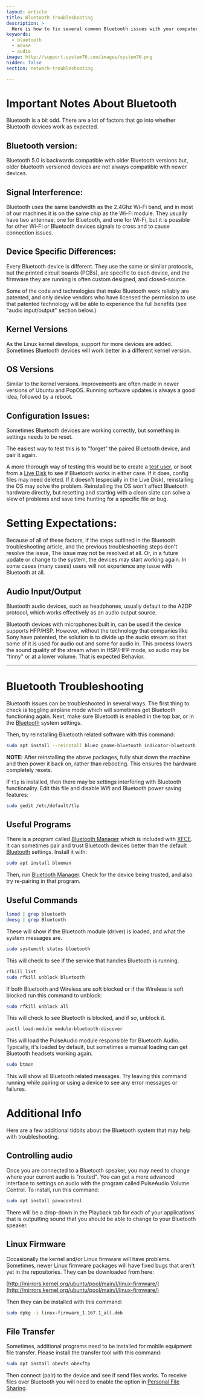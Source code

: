 ```yaml
---
layout: article
title: Bluetooth Troubleshooting
description: >
  Here is how to fix several common Bluetooth issues with your computer.
keywords:
  - bluetooth
  - mouse
  - audio
image: http://support.system76.com/images/system76.png
hidden: false
section: network-troubleshooting

---
```


# Important Notes About Bluetooth

Bluetooth is a bit odd. 
There are a lot of factors that go into whether Bluetooth devices work as expected.


## Bluetooth version:

Bluetooth 5.0 is backwards compatible with older Bluetooth versions but, older bluetooth versioned devices are not always compatible with newer devices.


## Signal Interference:

Bluetooth uses the same bandwidth as the 2.4Ghz Wi-Fi band, and in most of our machines it is on the same chip as the Wi-Fi module. They usually have two antennae, one for Bluetooth, and one for Wi-Fi, but it is possible for other Wi-Fi or Bluetooth devices signals to cross and to cause connection issues.


## Device Specific Differences:

Every Bluetooth device is different. They use the same or similar protocols, but the printed circuit boards (PCBs), are specific to each device, and the firmware they are running is often custom designed, and closed-source.

Some of the code and technologies that make Bluetooth work reliably are patented, and only device vendors who have licensed the permission to use that patented technology will be able to experience the full benefits (see "audio input/output" section below.)


## Kernel Versions

As the Linux kernel develops, support for more devices are added. Sometimes Bluetooth devices will work better in a different kernel version.


## OS Versions

Similar to the kernel versions. Improvements are often made in newer versions of Ubuntu and PopOS. Running software updates is always a good idea, followed by a reboot.

<!--## Bluez Versions-->

## Configuration Issues:

Sometimes Bluetooth devices are working correctly, but something in settings needs to be reset.

The easiest way to test this is to "forget" the paired Bluetooth device, and pair it again.

A more thorough way of testing this would be to create a [test user](https://support.system76.com/articles/other-accounts/), or boot from a [Live Disk](https://support.system76.com/articles/live-disk/) to see if Bluetooth works in either case. 
If it does, config files may need deleted. If it doesn't (especially in the Live Disk), reinstalling the OS may solve the problem. 
Reinstalling the OS won't affect Bluetooth hardware directly, but resetting and starting with a clean slate can solve a slew of problems and save time hunting for a specific file or bug.


# Setting Expectations:

Because of all of these factors, if the steps outlined in the Bluetooth troubleshooting article, and the previous troubleshooting steps don't resolve the issue, The issue may not be resolved at all. 
Or, in a future update or change to the system, the devices may start working again. In some cases (many cases) users will not experience any issue with Bluetooth at all.

## Audio Input/Output

Bluetooth audio devices, such as headphones, usually default to the A2DP protocol, which works effectively as an audio output source.

Bluetooth devices with microphones built in, can be used if the device supports HFP/HSP. However, without the technology that companies like Sony have patented, the solution is to divide up the audio stream so that some of it is used for audio out and some for audio in. 
This process lowers the sound quality of the stream when in HSP/HFP mode, so audio may be "tinny" or at a lower volume. That is expected Behavior.

---

# Bluetooth Troubleshooting 


Bluetooth issues can be troubleshooted in several ways.  The first thing to check is toggling airplane mode which will sometimes get Bluetooth functioning again.  Next, make sure Bluetooth is enabled in the top bar, or in the <u>Bluetooth</u> system settings.

Then, try reinstalling Bluetooth related software with this command:

```bash
sudo apt install --reinstall bluez gnome-bluetooth indicator-bluetooth pulseaudio-module-bluetooth
```

**NOTE:** After reinstalling the above packages, fully shut down the machine and then power it back on, rather than rebooting. This ensures the hardware completely resets.

If `tlp` is installed, then there may be settings interfering with Bluetooth functionality.  Edit this file and disable Wifi and Bluetooth power saving features:

```bash
sudo gedit /etc/default/tlp
```

## Useful Programs

There is a program called <u>Bluetooth Manager</u> which is included with <u>XFCE</u>. It can sometimes pair and trust Bluetooth devices better than the default <u>Bluetooth</u> settings. Install it with:

```bash
sudo apt install blueman
```

Then, run <u>Bluetooth Manager</u>. Check for the device being trusted, and also try re-pairing in that program.

## Useful Commands

```bash
lsmod | grep bluetooth
dmesg | grep Bluetooth
```

These will show if the Bluetooth module (driver) is loaded, and what the system messages are.

```bash
sudo systemctl status bluetooth
```

This will check to see if the service that handles Bluetooth is running.

```bash
rfkill list
sudo rfkill unblock bluetooth
```

If both Bluetooth and Wireless are soft blocked or if the Wireless is soft blocked run this command to unblock:

```bash
sudo rfkill unblock all
```

This will check to see Bluetooth is blocked, and if so, unblock it.

```bash
pactl load-module module-bluetooth-discover
```

This will load the PulseAudio module responsible for Bluetooth Audio.  Typically, it's loaded by default, but sometimes a manual loading can get Bluetooth headsets working again.

```bash
sudo btmon
```

This will show all Bluetooth related messages.  Try leaving this command running while pairing or using a device to see any error messages or failures.

# Additional Info

Here are a few additional tidbits about the Bluetooth system that may help with troubleshooting.

## Controlling audio

Once you are connected to a Bluetooth speaker, you may need to change where your current audio is "routed". You can get a more advanced interface to settings on audio with the program called PulseAudio Volume Control. To install, run this command:

```bash
sudo apt install pavucontrol
```
There will be a drop-down in the Playback tab for each of your applications that is outputting sound that you should be able to change to your Bluetooth speaker.


## Linux Firmware

Occasionally the kernel and/or Linux firmware will have problems.  Sometimes, newer Linux firmware packages will have fixed bugs that aren't yet in the repositories.  They can be downloaded from here:

[http://mirrors.kernel.org/ubuntu/pool/main/l/linux-firmware/](http://mirrors.kernel.org/ubuntu/pool/main/l/linux-firmware/)

Then they can be installed with this command:

```bash
sudo dpkg -i linux-firmware_1.167.1_all.deb
```

## File Transfer

Sometimes, additional programs need to be installed for mobile equipment file transfer.  Please install the transfer tool with this command:

```bash
sudo apt install obexfs obexftp
```

Then connect (pair) to the device and see if send files works.  To receive files over Bluetooth you will need to enable the option in <u>Personal File Sharing</u>.
